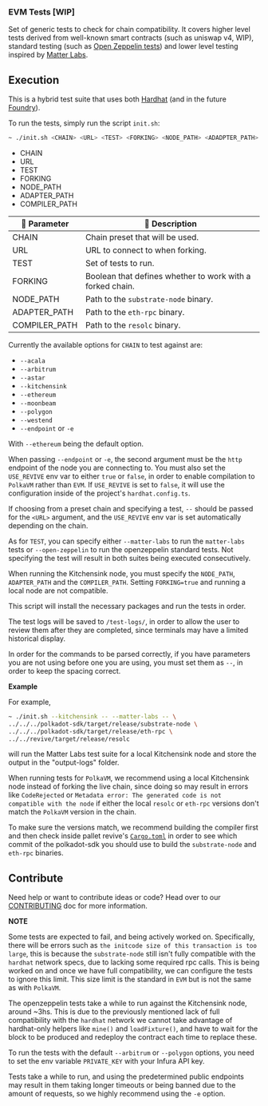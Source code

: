 ### EVM Tests [WIP]

Set of generic tests to check for chain compatibility. It covers higher level 
tests derived from well-known smart contracts (such as uniswap v4, WIP), standard testing (such as [Open Zeppelin tests](https://github.com/OpenZeppelin/openzeppelin-contracts/tree/master/test)) and lower level testing inspired by [Matter Labs](https://github.com/matter-labs).

## Execution

This is a hybrid test suite that uses both [Hardhat](https://hardhat.org/) (and in the future
[Foundry](https://book.getfoundry.sh/)).

To run the tests, simply run the script `init.sh`:

```sh
~ ./init.sh <CHAIN> <URL> <TEST> <FORKING> <NODE_PATH> <ADADPTER_PATH> <COMPILER_PATH>
```

* CHAIN
* URL
* TEST
* FORKING
* NODE_PATH
* ADAPTER_PATH
* COMPILER_PATH

| 🔧 Parameter            | 📄 Description                                              |
|-------------------------|-------------------------------------------------------------|
| CHAIN                   | Chain preset that will be used.                             |
| URL                     | URL to connect to when forking.                             |
| TEST                    | Set of tests to run.                                        |
| FORKING                 | Boolean that defines whether to work with a forked chain.   |
| NODE_PATH               | Path to the `substrate-node` binary.                        |
| ADAPTER_PATH            | Path to the `eth-rpc` binary.                               |
| COMPILER_PATH           | Path to the `resolc` binary.                                |

Currently the available options for `CHAIN` to test against are:
* `--acala`
* `--arbitrum`
* `--astar`
* `--kitchensink`
* `--ethereum`
* `--moonbeam`
* `--polygon`
* `--westend`
* `--endpoint` or `-e`

With `--ethereum` being the default option.

When passing `--endpoint` or `-e`, the second argument must be the `http` endpoint
of the node you are connecting to. You must also set the
`USE_REVIVE` env var to either `true` or `false`, in order to enable compilation
to `PolkaVM` rather than `EVM`. If `USE_REVIVE` is set to `false`, it will use the
configuration inside of the project's `hardhat.config.ts`.

If choosing from a preset chain and specifying
a test, `--` should be passed for the `<URL>` argument, and the `USE_REVIVE` env
var is set automatically depending on the chain.

As for `TEST`, you can specify either `--matter-labs` to run the `matter-labs`
tests or `--open-zeppelin` to run the openzeppelin standard tests. Not
specifying the test will result in both suites being executed consecutively.

When running the Kitchensink node, you must specify the `NODE_PATH`, `ADAPTER_PATH` and
the `COMPILER_PATH`. Setting `FORKING=true` and running a local node are not compatible.

This script will install the necessary packages and run the tests in order.

The test logs will be saved to `/test-logs/`, in order to allow the user to review
them after they are completed, since terminals may have a limited historical display.

In order for the commands to be parsed correctly, if you have parameters you are not using
before one you are using, you must set them as `--`, in order to keep the spacing correct.

**Example**

For example,

```bash
~ ./init.sh --kitchensink -- --matter-labs -- \
../../../polkadot-sdk/target/release/substrate-node \
../../../polkadot-sdk/target/release/eth-rpc \
../../revive/target/release/resolc
```

will run the Matter Labs test suite for a local Kitchensink node and store the output in the "output-logs" folder.

When running tests for `PolkaVM`, we recommend using a local Kitchensink node instead
of forking the live chain, since doing so may result in errors like
`CodeRejected` or `Metadata error: The generated code is not compatible with the node`
if either the local `resolc` or `eth-rpc` versions don't match the `PolkaVM` version
in the chain.

To make sure the versions match, we recommend building the compiler first and then
check inside pallet revive's [`Cargo.toml`](https://github.com/paritytech/revive/blob/fe1b3258d2956e51e2edd86f2e77898e6b142729/Cargo.toml#L76)
in order to see which commit of the polkadot-sdk you should use to build the
`substrate-node` and `eth-rpc` binaries.

## Contribute

Need help or want to contribute ideas or code? Head over to our [CONTRIBUTING](CONTRIBUTING.md) doc for more information.

**NOTE**

Some tests are expected to fail, and being actively worked on. Specifically, there
will be errors such as `the initcode size of this transaction is too large`,
this is because the `substrate-node` still isn't fully compatible with the `hardhat`
network specs, due to lacking some required rpc calls. This is being worked on
and once we have full compatibility, we can configure the tests to ignore this limit.
This size limit is the standard in `EVM` but is not the same as with `PolkaVM`.

The openzeppelin tests take a while to run against the Kitchensink node, around ~3hs.
This is due to the previously mentioned lack of full compatibility with the `hardhat`
network we cannot take advantage of hardhat-only helpers like `mine()` and `loadFixture()`,
and have to wait for the block to be produced and redeploy the contract each time
to replace these.

To run the tests with the default `--arbitrum` or `--polygon` options, you need
to set the env variable `PRIVATE_KEY` with your Infura API key. 

Tests take a while to run, and using the predetermined public endpoints may 
result in them taking longer timeouts or being banned due to the amount of requests,
so we highly recommend using the `-e` option.

